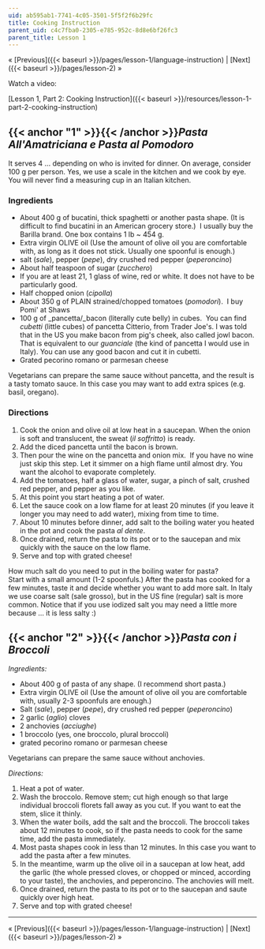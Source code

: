 ```yaml
---
uid: ab595ab1-7741-4c05-3501-5f5f2f6b29fc
title: Cooking Instruction
parent_uid: c4c7fba0-2305-e785-952c-8d8e6bf26fc3
parent_title: Lesson 1
---
```


« [Previous]({{< baseurl >}}/pages/lesson-1/language-instruction) | [Next]({{< baseurl >}}/pages/lesson-2) »

Watch a video:

[Lesson 1, Part 2: Cooking Instruction]({{< baseurl >}}/resources/lesson-1-part-2-cooking-instruction)

{{< anchor "1" >}}{{< /anchor >}}_Pasta All'Amatriciana e Pasta al Pomodoro_
----------------------------------------------------------------------------

It serves 4 ... depending on who is invited for dinner. On average, consider 100 g per person. Yes, we use a scale in the kitchen and we cook by eye. You will never find a measuring cup in an Italian kitchen.

### Ingredients

*   About 400 g of bucatini, thick spaghetti or another pasta shape. (It is difficult to find bucatini in an American grocery store.)  I usually buy the Barilla brand. One box contains 1 lb ~ 454 g.
*   Extra virgin OLIVE oil (Use the amount of olive oil you are comfortable with, as long as it does not stick. Usually one spoonful is enough.)
*   salt (_sale_), pepper (_pepe_), dry crushed red pepper (_peperoncino_)
*   About half teaspoon of sugar (_zucchero_)
*   If you are at least 21, 1 glass of wine, red or white. It does not have to be particularly good.
*   Half chopped onion (_cipolla_)
*   About 350 g of PLAIN strained/chopped tomatoes (_pomodori_).  I buy Pomi' at Shaws
*   100 g of _pancetta/_bacon (literally cute belly) in cubes.  You can find _cubetti_ (little cubes) of pancetta Citterio, from Trader Joe's. I was told that in the US you make bacon from pig's cheek, also called jowl bacon. That is equivalent to our _guanciale_ (the kind of pancetta I would use in Italy). You can use any good bacon and cut it in cubetti.
*   Grated pecorino romano or parmesan cheese

Vegetarians can prepare the same sauce without pancetta, and the result is a tasty tomato sauce. In this case you may want to add extra spices (e.g. basil, oregano).

### Directions

1.  Cook the onion and olive oil at low heat in a saucepan. When the onion is soft and translucent, the sweat (_il soffritto_) is ready.
2.  Add the diced pancetta until the bacon is brown.
3.  Then pour the wine on the pancetta and onion mix.  If you have no wine just skip this step. Let it simmer on a high flame until almost dry. You want the alcohol to evaporate completely.
4.  Add the tomatoes, half a glass of water, sugar, a pinch of salt, crushed red pepper, and pepper as you like.
5.  At this point you start heating a pot of water.
6.  Let the sauce cook on a low flame for at least 20 minutes (if you leave it longer you may need to add water), mixing from time to time.
7.  About 10 minutes before dinner, add salt to the boiling water you heated in the pot and cook the pasta _al dente_.
8.  Once drained, return the pasta to its pot or to the saucepan and mix quickly with the sauce on the low flame.
9.  Serve and top with grated cheese!

How much salt do you need to put in the boiling water for pasta?  
Start with a small amount (1-2 spoonfuls.) After the pasta has cooked for a few minutes, taste it and decide whether you want to add more salt. In Italy we use coarse salt (sale grosso), but in the US fine (regular) salt is more common. Notice that if you use iodized salt you may need a little more because ... it is less salty :)

{{< anchor "2" >}}{{< /anchor >}}_Pasta con i Broccoli_
-------------------------------------------------------

_Ingredients:_

*   About 400 g of pasta of any shape. (I recommend short pasta.)
*   Extra virgin OLIVE oil (Use the amount of olive oil you are comfortable with, usually 2-3 spoonfuls are enough.)
*   Salt (_sale_), pepper (_pepe_), dry crushed red pepper (_peperoncino_)
*   2 garlic (_aglio_) cloves
*   2 anchovies (_acciughe_)
*   1 broccolo (yes, one broccolo, plural broccoli)
*   grated pecorino romano or parmesan cheese

Vegetarians can prepare the same sauce without anchovies.

_Directions:_

1.  Heat a pot of water.
2.  Wash the broccolo. Remove stem; cut high enough so that large individual broccoli florets fall away as you cut. If you want to eat the stem, slice it thinly.
3.  When the water boils, add the salt and the broccoli. The broccoli takes about 12 minutes to cook, so if the pasta needs to cook for the same time, add the pasta immediately.
4.  Most pasta shapes cook in less than 12 minutes. In this case you want to add the pasta after a few minutes.
5.  In the meantime, warm up the olive oil in a saucepan at low heat, add the garlic (the whole pressed cloves, or chopped or minced, according to your taste), the anchovies, and peperoncino. The anchovies will melt.
6.  Once drained, return the pasta to its pot or to the saucepan and saute quickly over high heat.
7.  Serve and top with grated cheese!

  


----

« [Previous]({{< baseurl >}}/pages/lesson-1/language-instruction) | [Next]({{< baseurl >}}/pages/lesson-2) »